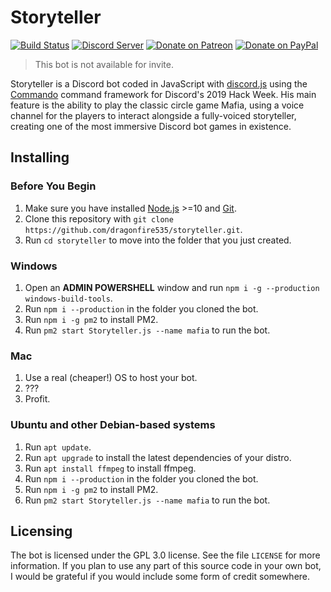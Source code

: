 # Storyteller
[![Build Status](https://travis-ci.org/dragonfire535/storyteller.svg?branch=master)](https://travis-ci.org/dragonfire535/storyteller)
[![Discord Server](https://discordapp.com/api/guilds/252317073814978561/embed.png)](https://discord.gg/sbMe32W)
[![Donate on Patreon](https://img.shields.io/badge/patreon-donate-orange.svg)](https://www.patreon.com/dragonfire535)
[![Donate on PayPal](https://img.shields.io/badge/paypal-donate-blue.svg)](https://www.paypal.me/dragonfire535)

> This bot is not available for invite.

Storyteller is a Discord bot coded in JavaScript with
[discord.js](https://discord.js.org/) using the
[Commando](https://github.com/discordjs/Commando) command framework
for Discord's 2019 Hack Week. His main feature is the ability to play
the classic circle game Mafia, using a voice channel for the players
to interact alongside a fully-voiced storyteller, creating one of the
most immersive Discord bot games in existence.

## Installing

### Before You Begin

1. Make sure you have installed [Node.js](https://nodejs.org/en/) >=10 and [Git](https://git-scm.com/).
2. Clone this repository with `git clone https://github.com/dragonfire535/storyteller.git`.
3. Run `cd storyteller` to move into the folder that you just created.

### Windows

1. Open an **ADMIN POWERSHELL** window and run `npm i -g --production windows-build-tools`.
2. Run `npm i --production` in the folder you cloned the bot.
3. Run `npm i -g pm2` to install PM2.
4. Run `pm2 start Storyteller.js --name mafia` to run the bot.

### Mac

1. Use a real (cheaper!) OS to host your bot.
2. ???
3. Profit.

### Ubuntu and other Debian-based systems

1. Run `apt update`.
2. Run `apt upgrade` to install the latest dependencies of your distro.
3. Run `apt install ffmpeg` to install ffmpeg.
4. Run `npm i --production` in the folder you cloned the bot.
5. Run `npm i -g pm2` to install PM2.
6. Run `pm2 start Storyteller.js --name mafia` to run the bot.

## Licensing

The bot is licensed under the GPL 3.0 license. See the file `LICENSE` for more
information. If you plan to use any part of this source code in your own bot, I
would be grateful if you would include some form of credit somewhere.
